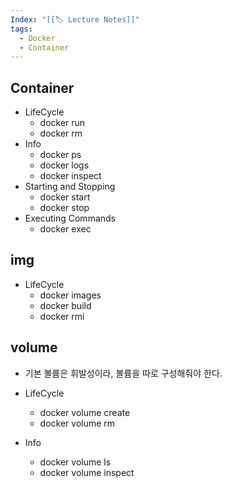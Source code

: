 ```yaml
---
Index: "[[🏷 Lecture Notes]]"
tags:
  - Docker
  - Container
---
```

## Container

- LifeCycle
	- docker run
	- docker rm
- Info
	- docker ps
	- docker logs
	- docker inspect
- Starting and Stopping
	- docker start
	- docker stop
- Executing Commands
	- docker exec

 ## img
- LifeCycle
	- docker images
	- docker build
	- docker rmi

## volume
- 기본 볼륨은 휘발성이라, 볼륨을 따로 구성해줘야 한다.

- LifeCycle
	- docker volume create
	- docker volume rm
- Info
	- docker volume ls
	- docker volume inspect

